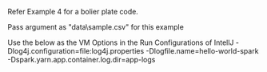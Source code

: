 Refer Example 4 for a bolier plate code.

Pass argument as "data\sample.csv" for this example


Use the below as the VM Options in the Run Configurations of IntellJ
-Dlog4j.configuration=file:log4j.properties
-Dlogfile.name=hello-world-spark
-Dspark.yarn.app.container.log.dir=app-logs

